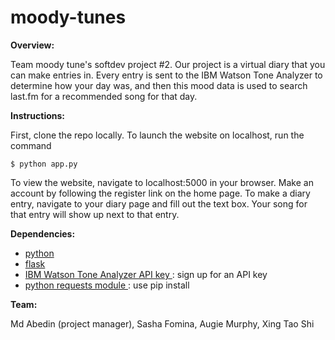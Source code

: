 # moody-tunes

**Overview:**

Team moody tune's softdev project #2. Our project is a virtual diary that you can make entries in. Every entry is sent to the IBM Watson Tone Analyzer to determine how your day was, and then this mood data is used to search last.fm for a recommended song for that day.


**Instructions:**

First, clone the repo locally. To launch the website on localhost, run the command

```
$ python app.py
```

To view the website, navigate to localhost:5000 in your browser. Make an account by following the register link on the home page. To make a diary entry, navigate to your diary page and fill out the text box. Your song for that entry will show up next to that entry.


**Dependencies:**
- <a href = "https://www.python.org/downloads/"> python </a>
- <a href = "http://flask.pocoo.org/docs/0.12/installation/"> flask </a>
- <a href = "https://console.bluemix.net/registration/?target=%2Fdeveloper%2Fwatson%2Fcreate-project%3Fservices%3Dtone_analyzer%26hideTours%3Dtrue&cm_mmc%3DOSocial_Tumblr-_-Watson%2BCore_Watson%2BCore%2B-%2BPlatform-_-WW_WW-_-wdc-ref%26cm_mmc%3DOSocial_Tumblr-_-Watson%2BCore_Watson%2BCore%2B-%2BPlatform-_-WW_WW-_-wdc-ref%26cm_mmca1%3D000000OF%26cm_mmca2%3D10000409&cm_mc_uid=41516314672015106846304&cm_mc_sid_50200000=1511376254&cm_mc_sid_52640000=1511376254"> IBM Watson Tone Analyzer API key </a>: sign up for an API key
- <a href = "http://docs.python-requests.org/en/master/user/install/"> python requests module </a>: use pip install
  

**Team:**

Md Abedin (project manager), Sasha Fomina, Augie Murphy, Xing Tao Shi
